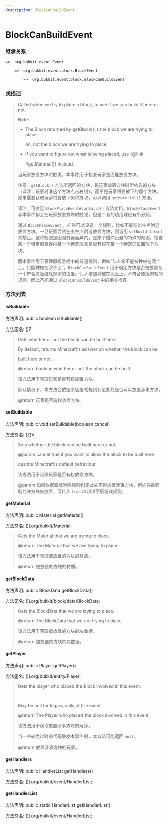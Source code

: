 ```yaml
---
description: BlockCanBuildEvent
---
```


# BlockCanBuildEvent

### 继承关系

    =>  org.bukkit.event.Event

        =>  org.bukkit.event.block.BlockEvent

            =>  org.bukkit.event.block.BlockCanBuildEvent

### 类描述

> Called when we try to place a block, to see if we can build it here or not.
>
> <p>
>
> Note:
>
> <ul>
>
> <li>The Block returned by getBlock() is the block we are trying to place
>
> on, not the block we are trying to place.
>
> <li>If you want to figure out what is being placed, use {@link
>
> #getMaterial()} instead.
>
> </ul>
>
> 当玩家放置方块时触发。本事件用于检查玩家是否能放置方块。
>
> 注意：`getBlock()` 方法所返回的方块，是玩家放置方块时所依凭的方块（译注：玩家对准这个方块点击右键），而不是玩家将要放下的那个方块。如果需要获取玩家将要放下何种方块，可以调用 `getMaterial()` 方法。
> 
> 译注：可参见 `BlockPlaceEvent#canBuild()` 方法文档。`BlockPlaceEvent` 与本事件都会在玩家放置方块时触发。但是二者的功用理应有所分别。
> 
> 通过 `BlockPlaceEvent` ，插件可以设定一个规则，比如不能在出生点附近放置方块。一旦玩家尝试在出生点附近放置方块，则调用 `setBuild(false)` 来禁止。这种规则是因服务器而异的，是某个插件设置的特殊的规则，检查某一个特定服务器内某一个特定玩家是否有权在某一个特定的位置放下方块。
> 
> 而本事件用于管理原版游戏中的普遍规则，例如“仙人掌不能被种植在泥土上，只能种植在沙子上”。`BlockCanBuildEvent` 用于确定方块是否被放置在一个符合原版游戏规则的位置。仙人掌被种植在泥土上，不符合原版游戏的规则，因此不能通过 `BlockCanBuildEvent` 中的相关检查。

### 方法列表

#### isBuildable

方法声明: public boolean isBuildable()

方法签名: ()Z

> Gets whether or not the block can be built here.
>
> <p>
>
> By default, returns Minecraft's answer on whether the block can be
>
> built here or not.
>
> @return boolean whether or not the block can be built
>
> 该方法用于获取玩家是否有权放置方块。
>
> 默认情况下，本方法会依据原版游戏规则判定此处是否可以放置涉事方块。
>
> @return 玩家是否有权放置方块。

#### setBuildable

方法声明: public void setBuildable(boolean cancel)

方法签名: (Z)V

> Sets whether the block can be built here or not.
>
> @param cancel true if you want to allow the block to be built here
>
> despite Minecraft's default behaviour
>
> 该方法用于设置玩家是否有权放置方块。
>
> @param 如果依据原版游戏规则判定此处不得放置涉事方块，但插件欲强制允许方块被放置，可传入 `true` 以越过原版游戏规则。

#### getMaterial

方法声明: public Material getMaterial()

方法签名: ()Lorg/bukkit/Material;

> Gets the Material that we are trying to place.
>
> @return The Material that we are trying to place
>
> 该方法用于获取被放置的方块的材质。
>
> @return 被放置的方块的材质。

#### getBlockData

方法声明: public BlockData getBlockData()

方法签名: ()Lorg/bukkit/block/data/BlockData;

> Gets the BlockData that we are trying to place.
>
> @return The BlockData that we are trying to place
>
> 该方法用于获取被放置的方块的块数据。
>
> @return 被放置的方块的块数据。

#### getPlayer

方法声明: public Player getPlayer()

方法签名: ()Lorg/bukkit/entity/Player;

> Gets the player who placed the block involved in this event.
>
> <br>
>
> May be null for legacy calls of the event.
>
> @return The Player who placed the block involved in this event
>
> 该方法用于获取放置涉事方块的玩家。
>
> 当一些较为过时的代码触发本事件时，本方法可能返回 `null` 。
>
> @return 放置涉事方块的玩家。

#### getHandlers

方法声明: public HandlerList getHandlers()

方法签名: ()Lorg/bukkit/event/HandlerList;

#### getHandlerList

方法声明: public static HandlerList getHandlerList()

方法签名: ()Lorg/bukkit/event/HandlerList;